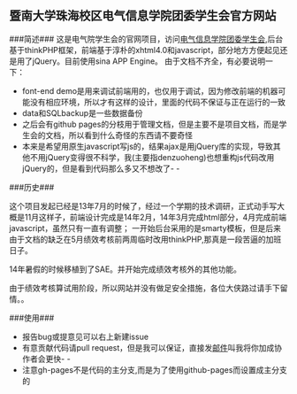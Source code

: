 暨南大学珠海校区电气信息学院团委学生会官方网站
------------

###简述###
这是电气院学生会的官网项目，访问[电气信息学院团委学生会][1],后台基于thinkPHP框架，前端基于淳朴的xhtml4.0和javascript，部分地方方便起见还是用了jQuery。目前使用sina APP Engine。
由于文档不齐全，有必要说明一下：

- font-end demo是用来调试前端用的，也仅用于调试，因为修改前端的机器可能没有相应环境，所以才有这样的设计，里面的代码不保证与正在运行的一致
- data和SQLbackup是一些数据备份
- 之后会有github pages的分枝用于管理文档，但是主要不是项目文档，而是学生会的文档，所以看到什么奇怪的东西请不要奇怪
- 本来是希望用原生javascript写js的，结果ajax是用jQuery库的实现，导致其他不用jQuery变得很不科学，我(主要指denzuoheng)也想重构js代码改用jQuery的，但是看到代码那么多又不想改了- -

###历史###

这个项目发起已经是13年7月的时候了，经过一个学期的技术调研，正式动手写大概是11月这样子，前端设计完成是14年2月，14年3月完成html部分，4月完成前端javascript，虽然只有一直有调整；
一开始后台采用的是smarty模板，但是后来由于文档的缺乏在5月绩效考核前两周临时改用thinkPHP,那真是一段苦逼的加班日子。

14年暑假的时候移植到了SAE。并开始完成绩效考核外的其他功能。

由于绩效考核算试用阶段，所以网站并没有做足安全措施，各位大侠路过请手下留情。。

###使用###

- 报告bug或提意见可以右上新建issue
- 有意贡献代码请pull request，但是我可以保证，直接发[邮件][2]叫我将你加成协作者会更快- -
- 注意gh-pages不是代码的主分支,而是为了使用github-pages而设置成主分支的

[1]: jnu.eicsu.com
[2]: dengzuoheng@gmail.com  "dengzuoheng@gmail.com"